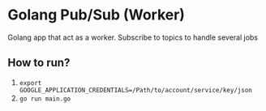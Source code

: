 # Golang Pub/Sub (Worker)
Golang app that act as a worker. Subscribe to topics to handle several jobs

## How to run?
1. `export GOOGLE_APPLICATION_CREDENTIALS=/Path/to/account/service/key/json`
2. `go run main.go`